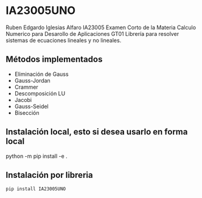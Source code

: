 # IA23005UNO
Ruben Edgardo Iglesias Alfaro IA23005
Examen Corto de la Materia Calculo Numerico para Desarollo de Aplicaciones
GT01
Librería para resolver sistemas de ecuaciones lineales y no lineales.

## Métodos implementados

- Eliminación de Gauss
- Gauss-Jordan
- Crammer
- Descomposición LU
- Jacobi
- Gauss-Seidel
- Bisección

## Instalación local, esto si desea usarlo en forma local
python -m pip install -e .

## Instalación por libreria

```bash
pip install IA23005UNO


